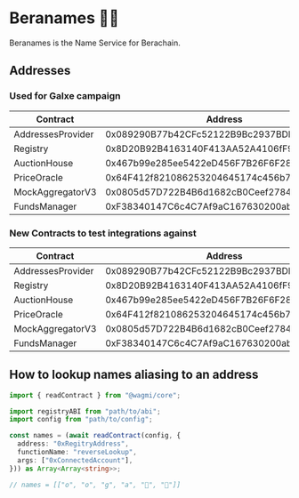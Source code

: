 # Beranames 🐻🪪

Beranames is the Name Service for Berachain.

## Addresses

### Used for Galxe campaign

| Contract          | Address                                    |
| ----------------- | ------------------------------------------ |
| AddressesProvider | 0x089290B77b42CFc52122B9Bc2937BDF49bf61b43 |
| Registry          | 0x8D20B92B4163140F413AA52A4106fF9490bf2122 |
| AuctionHouse      | 0x467b99e285ee5422eD456F7B26F6F28e0a4372e1 |
| PriceOracle       | 0x64F412f821086253204645174c456b7532BA4527 |
| MockAggregatorV3  | 0x0805d57D722B4B6d1682cB0Ceef27840F02F2dEc |
| FundsManager      | 0xF38340147C6c4C7Af9aC167630200ab964A5a9dA |

### New Contracts to test integrations against

| Contract          | Address                                    |
| ----------------- | ------------------------------------------ |
| AddressesProvider | 0x089290B77b42CFc52122B9Bc2937BDF49bf61b43 |
| Registry          | 0x8D20B92B4163140F413AA52A4106fF9490bf2122 |
| AuctionHouse      | 0x467b99e285ee5422eD456F7B26F6F28e0a4372e1 |
| PriceOracle       | 0x64F412f821086253204645174c456b7532BA4527 |
| MockAggregatorV3  | 0x0805d57D722B4B6d1682cB0Ceef27840F02F2dEc |
| FundsManager      | 0xF38340147C6c4C7Af9aC167630200ab964A5a9dA |

## How to lookup names aliasing to an address

```ts
import { readContract } from "@wagmi/core";

import registryABI from "path/to/abi";
import config from "path/to/config";

const names = (await readContract(config, {
  address: "0xRegitryAddress",
  functionName: "reverseLookup",
  args: ["0xConnectedAccount"],
})) as Array<Array<string>>;

// names = [["o", "o", "g", "a", "🦆", "🐷"]]
```
